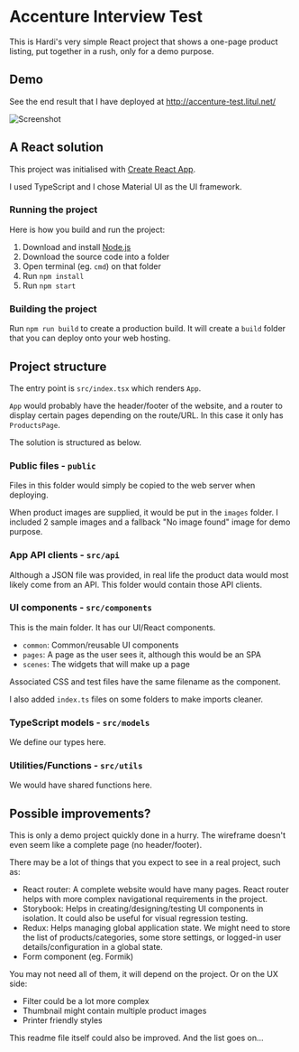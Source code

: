 # Accenture Interview Test

This is Hardi's very simple React project that shows a one-page product listing, put together in a rush, only for a demo purpose.

## Demo

See the end result that I have deployed at http://accenture-test.litul.net/

![Screenshot](http://accenture-test.litul.net/screenshot.jpg#1)

## A React solution

This project was initialised with [Create React App](https://github.com/facebook/create-react-app).

I used TypeScript and I chose Material UI as the UI framework.

### Running the project

Here is how you build and run the project:

1. Download and install [Node.js](https://nodejs.org/en/)
2. Download the source code into a folder
3. Open terminal (eg. `cmd`) on that folder
4. Run `npm install`
5. Run `npm start`

### Building the project

Run `npm run build` to create a production build. It will create a `build` folder that you can deploy onto your web hosting.

## Project structure

The entry point is `src/index.tsx` which renders `App`.

`App` would probably have the header/footer of the website, and a router to display certain pages depending on the route/URL. In this case it only has `ProductsPage`.

The solution is structured as below.

### Public files - `public`

Files in this folder would simply be copied to the web server when deploying.

When product images are supplied, it would be put in the `images` folder. I included 2 sample images and a fallback "No image found" image for demo purpose.

### App API clients - `src/api`

Although a JSON file was provided, in real life the product data would most likely come from an API.
This folder would contain those API clients.

### UI components - `src/components`

This is the main folder. It has our UI/React components.

- `common`: Common/reusable UI components
- `pages`: A page as the user sees it, although this would be an SPA
- `scenes`: The widgets that will make up a page

Associated CSS and test files have the same filename as the component.

I also added `index.ts` files on some folders to make imports cleaner.

### TypeScript models - `src/models`

We define our types here.

### Utilities/Functions - `src/utils`

We would have shared functions here.


## Possible improvements?

This is only a demo project quickly done in a hurry. The wireframe doesn't even seem like a complete page (no header/footer).

There may be a lot of things that you expect to see in a real project, such as:

- React router: A complete website would have many pages. React router helps with more complex navigational requirements in the project.
- Storybook: Helps in creating/designing/testing UI components in isolation. It could also be useful for visual regression testing.
- Redux: Helps managing global application state. We might need to store the list of products/categories, some store settings, or logged-in user details/configuration in a global state.
- Form component (eg. Formik)

You may not need all of them, it will depend on the project. Or on the UX side:

- Filter could be a lot more complex
- Thumbnail might contain multiple product images
- Printer friendly styles

This readme file itself could also be improved. And the list goes on...
